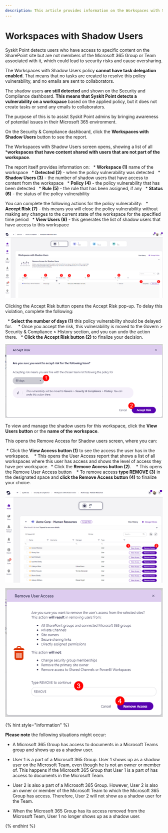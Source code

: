 ```yaml
---
description: This article provides information on the Workspaces with Shadow Users report.
---
```



# Workspaces with Shadow Users

Syskit Point detects users who have access to specific content on the SharePoint site but are not members of the Microsoft 365 Group or Team associated with it, which could lead to security risks and cause oversharing. 

The Workspaces with Shadow Users policy **cannot have task delegation enabled**. That means that no tasks are created to resolve this policy vulnerability, and no emails are sent to collaborators.

The shadow users **are still detected** and shown on the Security and Compliance dashboard. **This means that Syskit Point detects a vulnerability on a workspace** based on the applied policy, but it does not create tasks or send any emails to collaborators. 

The purpose of this is to assist Syskit Point admins by
bringing awareness of potential issues in their Microsoft 365 environment. 

On the Security & Compliance dashboard, click the **Workspaces with Shadow Users** button to see the report.

The Workspaces with Shadow Users screen opens, showing a list of all ***workspaces that have content shared with users that are not part of the workspace**.

The report itself provides information on:
  * **Workspace (1)** name of the workspace
  * **Detected (2)** - when the policy vulnerability was detected
  * **Shadow Users (3)** - the number of shadow users that have access to content from the workspace
  * **Policy (4)** - the policy vulnerability that has been detected
  * **Rule (5)** - the rule that has been assigned, if any
  * **Status (6)** - the status of the policy vulnerability

You can complete the following actions for the policy vulnerability:
  * **Accept Risk (7)** - this means you will close the policy vulnerability without making any changes to the current state of the workspace for the specified time period
  * **View Users (8)** - this generates the list of shadow users that have access to this workspace

![Workspaces with Shadow Users](../../.gitbook/assets/security-compliance-checks-workspace-with-shadow-users.png)

Clicking the Accept Risk button opens the Accept Risk pop-up. To delay this violation, complete the following:

  * **Select the number of days (1)** this policy vulnerability should be delayed for.
    * Once you accept the risk, this vulnerability is moved to the Govern > Security & Compliance > History section, and you can undo the action there. 
  * **Click the Accept Risk button (2)** to finalize your decision.

![Workspaces with Shadow Users - Accept Risk Action](../../.gitbook/assets/security-compliance-checks-shadow-users-accept-risk.png)


To view and manage the shadow users for this workspace, click the **View Users button** or the **name of the workspace**.

This opens the Remove Access for Shadow users screen, where you can:

 * Click the **View Access button (1)** to see the access the user has in the workspace.
   * This opens the User Access report that shows a list of all workspaces where this user has access and shows the level of access they have per workspace. 
 * Click the **Remove Access button (2)**.
   * This opens the Remove User Access button
   * To remove access **type REMOVE (3)** in the designated space and **click the Remove Access button (4)** to finalize your choice.

![Workspaces with Shadow Users - Remove Access from Shadow Users Screen](../../.gitbook/assets/security-compliance-checks-shadow-users-access.png)

![Workspaces with Shadow Users - Remove Access](../../.gitbook/assets/security-compliance-checks-shadow-users-remove-access.png)

{% hint style="information" %}

**Please note** the following situations might occur:

* A Microsoft 365 Group has access to documents in a Microsoft Teams group and shows up as a shadow user. 

* User 1 is a part of a Microsoft 365 Group. User 1 shows up as a shadow user on the Microsoft Team, even though he is not an owner or member of. This happens if the Microsoft 365 Group that User 1 is a part of has access to documents in the Microsoft Team. 

* User 2 is also a part of a Microsoft 365 Group. However, User 2 is also an owner or member of the Microsoft Team to which the Microsoft 365 Group has access. Therefore, User 2 will not show as a shadow user for the Team. 

* When the Microsoft 365 Group has its access removed from the Microsoft Team, User 1 no longer shows up as a shadow user.

{% endhint %}
